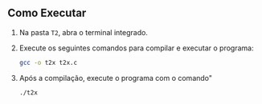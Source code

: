 ## Como Executar

1. Na pasta `T2`, abra o terminal integrado.
2. Execute os seguintes comandos para compilar e executar o programa:

   ```bash
   gcc -o t2x t2x.c
    ```
3. Após a compilação, execute o programa com o comando"
    ```bash
    ./t2x
    ```